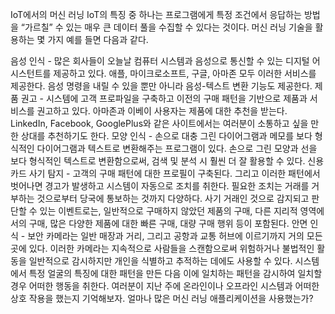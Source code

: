 IoT에서의 머신 러닝
IoT의 특징 중 하나는 프로그램에게 특정 조건에서 응답하는 방법을 “가르칠” 수 있는 매우 큰 데이터 풀을 수집할 수 있다는 것이다. 머신 러닝 기술을 활용하는 몇 가지 예를 들면 다음과 같다.

음성 인식 - 많은 회사들이 오늘날 컴퓨터 시스템과 음성으로 통신할 수 있는 디지털 어시스턴트를 제공하고 있다. 애플, 마이크로소프트, 구글, 아마존 모두 이러한 서비스를 제공한다. 음성 명령을 내릴 수 있을 뿐만 아니라 음성-텍스트 변환 기능도 제공한다.
제품 권고 - 시스템에 고객 프로파일을 구축하고 이전의 구매 패턴을 기반으로 제품과 서비스를 권고하고 있다. 아마존과 이베이 사용자는 제품에 대한 추천을 받는다. LinkedIn, Facebook, GooglePlus와 같은 사이트에서는 여러분이 소통하고 싶을 만한 상대를 추천하기도 한다.
모양 인식 - 손으로 대충 그린 다이어그램과 메모를 보다 형식적인 다이어그램과 텍스트로 변환해주는 프로그램이 있다. 손으로 그린 모양과 선을 보다 형식적인 텍스트로 변환함으로써, 검색 및 분석 시 훨씬 더 잘 활용할 수 있다.
신용 카드 사기 탐지 - 고객의 구매 패턴에 대한 프로필이 구축된다. 그리고 이러한 패턴에서 벗어나면 경고가 발생하고 시스템이 자동으로 조치를 취한다. 필요한 조치는 거래를 거부하는 것으로부터 당국에 통보하는 것까지 다양하다. 사기 거래인 것으로 감지되고 판단할 수 있는 이벤트로는, 일반적으로 구매하지 않았던 제품의 구매, 다른 지리적 영역에서의 구매, 많은 다양한 제품에 대한 빠른 구매, 대량 구매 행위 등이 포함된다.
안면 인식 - 보안 카메라는 일반 매장과 거리, 그리고 공항과 교통 허브에 이르기까지 거의 모든 곳에 있다. 이러한 카메라는 지속적으로 사람들을 스캔함으로써 위험하거나 불법적인 활동을 일반적으로 감시하지만 개인을 식별하고 추적하는 데에도 사용할 수 있다. 시스템에서 특정 얼굴의 특징에 대한 패턴을 만든 다음 이에 일치하는 패턴을 감시하여 일치할 경우 어떠한 행동을 취한다.
여러분이 지난 주에 온라인이나 오프라인 시스템과 어떠한 상호 작용을 했는지 기억해보자. 얼마나 많은 머신 러닝 애플리케이션을 사용했는가?